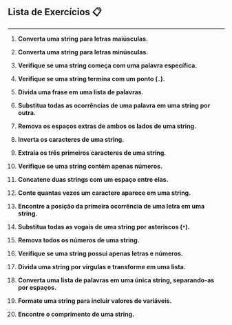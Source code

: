 ## **Lista de Exercícios** 📋 

--------------------------------------------------------------------------------------------------------------------------------------------------------------

1. **Converta uma string para letras maiúsculas.**

2. **Converta uma string para letras minúsculas.**

3. **Verifique se uma string começa com uma palavra específica.**

4. **Verifique se uma string termina com um ponto (`.`).**

5. **Divida uma frase em uma lista de palavras.**

6. **Substitua todas as ocorrências de uma palavra em uma string por outra.**

7. **Remova os espaços extras de ambos os lados de uma string.**

8. **Inverta os caracteres de uma string.**

9. **Extraia os três primeiros caracteres de uma string.**

10. **Verifique se uma string contém apenas números.**

11. **Concatene duas strings com um espaço entre elas.**

12. **Conte quantas vezes um caractere aparece em uma string.**

13. **Encontre a posição da primeira ocorrência de uma letra em uma string.**

14. **Substitua todas as vogais de uma string por asteriscos (`*`).**

15. **Remova todos os números de uma string.**

16. **Verifique se uma string possui apenas letras e números.**

17. **Divida uma string por vírgulas e transforme em uma lista.**

18. **Converta uma lista de palavras em uma única string, separando-as por espaços.**

19. **Formate uma string para incluir valores de variáveis.**

20. **Encontre o comprimento de uma string.**
